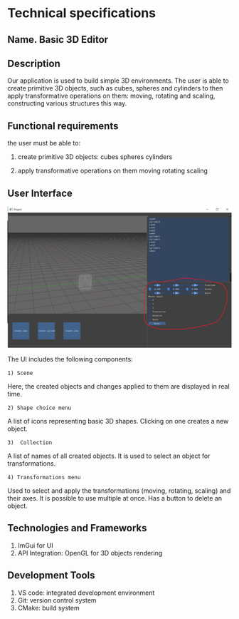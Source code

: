 # Technical specifications

## Name. Basic 3D Editor

## Description

Our application is used to build simple 3D environments. 
The user is able to create primitive 3D objects, such as cubes, spheres and cylinders to then apply transformative operations on them: moving, rotating and scaling, constructing various structures this way.

## Functional requirements

the user must be able to:

1) create primitive 3D objects:
cubes
spheres
cylinders

3) apply transformative operations on them
moving
rotating
scaling

## User Interface

![image](https://github.com/laovapya/Velikiy-Project/blob/main/form.jpg)

The UI includes the following components:

    1) Scene 
Here, the created objects and changes applied to them are displayed in real time.  

    2) Shape choice menu 
A list of icons representing basic 3D shapes. Clicking on one creates a new object. 

    3)  Collection
A list of names of all created objects. It is used to select an object for transformations. 

    4) Transformations menu
Used to select and apply the transformations (moving, rotating, scaling) and their axes. It is possible to use multiple at once. Has a button to delete an object. 

## Technologies and Frameworks
  1) ImGui for UI
  2) API Integration: OpenGL for 3D objects rendering

## Development Tools
  1) VS code: integrated development environment
  2) Git: version control system
  3) CMake: build system





